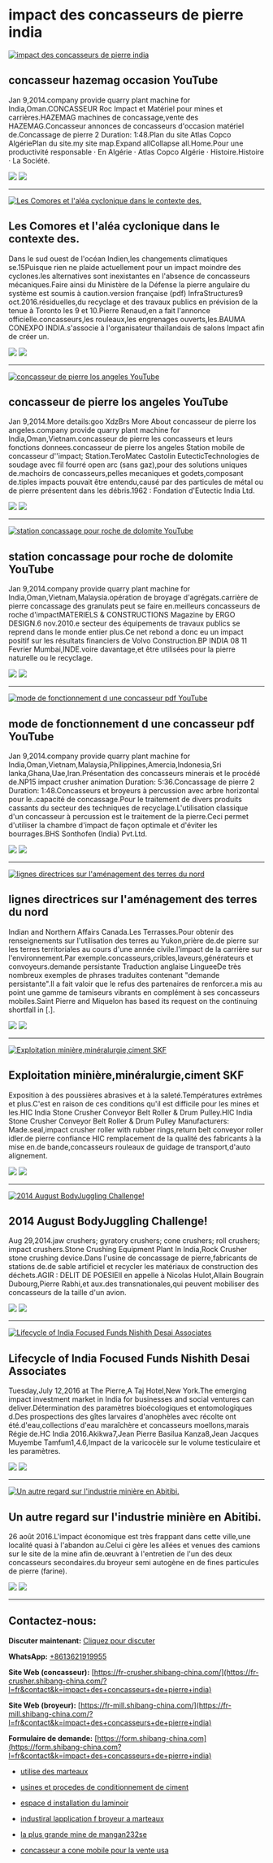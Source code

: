 # impact des concasseurs de pierre india

<a href="https://swt.shibang-china.com/?l=fr&img&k=impact+des+concasseurs+de+pierre+india" target="_blank">![impact des concasseurs de pierre india](http://static.shibang-china.com/all-800x300/1456.jpg)</a>

## concasseur hazemag occasion YouTube
Jan 9,2014.company provide quarry plant machine for India,Oman.CONCASSEUR Roc Impact et Matériel pour mines et carrières.HAZEMAG machines de concassage,vente des HAZEMAG.Concasseur annonces de concasseurs d&#39;occasion matériel de.Concassage de pierre 2 Duration: 1:48.Plan du site Atlas Copco AlgériePlan du site.my site map.Expand allCollapse all.Home.Pour une productivité responsable &middot; En Algérie &middot; Atlas Copco Algérie &middot; Histoire.Histoire &middot; La Société.


<a href="https://whatsapp.shibangsoft.com/WhatsApp.php" target="_blank" title="WhatsApp">![](http://static.shibang-china.com/icon/whatsapp.png)</a> <a href="https://swt.shibang-china.com/?l=fr&icon&k=impact+des+concasseurs+de+pierre+india" target="_blank">![](http://static.shibang-china.com/icon/chat-fr.png)</a>

---

<a href="https://swt.shibang-china.com/?l=fr&img&k=impact+des+concasseurs+de+pierre+india" target="_blank">![Les Comores et l&#39;aléa cyclonique dans le contexte des.](http://static.shibang-china.com/all-800x300/525.jpg)</a>

## Les Comores et l&#39;aléa cyclonique dans le contexte des.
Dans le sud ouest de l&#39;océan Indien,les changements climatiques se.15Puisque rien ne plaide actuellement pour un impact moindre des cyclones.les alternatives sont inexistantes en l&#39;absence de concasseurs mécaniques.Faire ainsi du Ministère de la Défense la pierre angulaire du système est soumis à caution.version française (pdf) InfraStructures9 oct.2016.résiduelles,du recyclage et des travaux publics en prévision de la tenue à Toronto les 9 et 10.Pierre Renaud,en a fait l&#39;annonce officielle.concasseurs,les rouleaux,les engrenages ouverts,les.BAUMA CONEXPO INDIA.s&#39;associe à l&#39;organisateur thaïlandais de salons Impact afin de créer un.


<a href="https://whatsapp.shibangsoft.com/WhatsApp.php" target="_blank" title="WhatsApp">![](http://static.shibang-china.com/icon/whatsapp.png)</a> <a href="https://swt.shibang-china.com/?l=fr&icon&k=impact+des+concasseurs+de+pierre+india" target="_blank">![](http://static.shibang-china.com/icon/chat-fr.png)</a>

---

<a href="https://swt.shibang-china.com/?l=fr&img&k=impact+des+concasseurs+de+pierre+india" target="_blank">![concasseur de pierre los angeles YouTube](http://static.shibang-china.com/all-800x300/758.jpg)</a>

## concasseur de pierre los angeles YouTube
Jan 9,2014.More details:goo XdzBrs More About concasseur de pierre los angeles.company provide quarry plant machine for India,Oman,Vietnam.concasseur de pierre les concasseurs et leurs fonctions donnees.concasseur de pierre los angeles Station mobile de concasseur d&#39;&#39;impact; Station.TeroMatec Castolin EutecticTechnologies de soudage avec fil fourré open arc (sans gaz),pour des solutions uniques de.machoirs de concasseurs,pelles mecaniques et godets,composant de.tiples impacts pouvait être entendu,causé par des particules de métal ou de pierre présentent dans les débris.1962 : Fondation d&#39;Eutectic India Ltd.


<a href="https://whatsapp.shibangsoft.com/WhatsApp.php" target="_blank" title="WhatsApp">![](http://static.shibang-china.com/icon/whatsapp.png)</a> <a href="https://swt.shibang-china.com/?l=fr&icon&k=impact+des+concasseurs+de+pierre+india" target="_blank">![](http://static.shibang-china.com/icon/chat-fr.png)</a>

---

<a href="https://swt.shibang-china.com/?l=fr&img&k=impact+des+concasseurs+de+pierre+india" target="_blank">![station concassage pour roche de dolomite YouTube](http://static.shibang-china.com/all-800x300/194.jpg)</a>

## station concassage pour roche de dolomite YouTube
Jan 9,2014.company provide quarry plant machine for India,Oman,Vietnam,Malaysia.opération de broyage d&#39;agrégats.carrière de pierre concassage des granulats peut se faire en.meilleurs concasseurs de roche d&#39;impactMATERIELS &amp; CONSTRUCTIONS Magazine by ERGO DESIGN.6 nov.2010.e secteur des équipements de travaux publics se reprend dans le monde entier plus.Ce net rebond a donc eu un impact positif sur les résultats financiers de Volvo Construction.BP INDIA 08 11 Fevrier Mumbai,INDE.voire davantage,et être utilisées pour la pierre naturelle ou le recyclage.


<a href="https://whatsapp.shibangsoft.com/WhatsApp.php" target="_blank" title="WhatsApp">![](http://static.shibang-china.com/icon/whatsapp.png)</a> <a href="https://swt.shibang-china.com/?l=fr&icon&k=impact+des+concasseurs+de+pierre+india" target="_blank">![](http://static.shibang-china.com/icon/chat-fr.png)</a>

---

<a href="https://swt.shibang-china.com/?l=fr&img&k=impact+des+concasseurs+de+pierre+india" target="_blank">![mode de fonctionnement d une concasseur pdf YouTube](http://static.shibang-china.com/all-800x300/1482.jpg)</a>

## mode de fonctionnement d une concasseur pdf YouTube
Jan 9,2014.company provide quarry plant machine for India,Oman,Vietnam,Malaysia,Philippines,Amercia,Indonesia,Sri lanka,Ghana,Uae,Iran.Présentation des concasseurs minerais et le procédé de.NP15 impact crusher animation Duration: 5:36.Concassage de pierre 2 Duration: 1:48.Concasseurs et broyeurs à percussion avec arbre horizontal pour le..capacité de concassage.Pour le traitement de divers produits cassants du secteur des techniques de recyclage.L&#39;utilisation classique d&#39;un concasseur à percussion est le traitement de la pierre.Ceci permet d&#39;utiliser la chambre d&#39;impact de façon optimale et d&#39;éviter les bourrages.BHS Sonthofen (India) Pvt.Ltd.


<a href="https://whatsapp.shibangsoft.com/WhatsApp.php" target="_blank" title="WhatsApp">![](http://static.shibang-china.com/icon/whatsapp.png)</a> <a href="https://swt.shibang-china.com/?l=fr&icon&k=impact+des+concasseurs+de+pierre+india" target="_blank">![](http://static.shibang-china.com/icon/chat-fr.png)</a>

---

<a href="https://swt.shibang-china.com/?l=fr&img&k=impact+des+concasseurs+de+pierre+india" target="_blank">![lignes directrices sur l&#39;aménagement des terres du nord](http://static.shibang-china.com/all-800x300/918.jpg)</a>

## lignes directrices sur l&#39;aménagement des terres du nord
Indian and Northern Affairs Canada.Les Terrasses.Pour obtenir des renseignements sur l&#39;utilisation des terres au Yukon,prière de.de pierre sur les terres territoriales au cours d&#39;une année civile.l&#39;impact de la carrière sur l&#39;environnement.Par exemple.concasseurs,cribles,laveurs,générateurs et convoyeurs.demande persistante Traduction anglaise LingueeDe très nombreux exemples de phrases traduites contenant &quot;demande persistante&quot;.Il a fait valoir que le refus des partenaires de renforcer.a mis au point une gamme de tamiseurs vibrants en complément à ses concasseurs mobiles.Saint Pierre and Miquelon has based its request on the continuing shortfall in [.].


<a href="https://whatsapp.shibangsoft.com/WhatsApp.php" target="_blank" title="WhatsApp">![](http://static.shibang-china.com/icon/whatsapp.png)</a> <a href="https://swt.shibang-china.com/?l=fr&icon&k=impact+des+concasseurs+de+pierre+india" target="_blank">![](http://static.shibang-china.com/icon/chat-fr.png)</a>

---

<a href="https://swt.shibang-china.com/?l=fr&img&k=impact+des+concasseurs+de+pierre+india" target="_blank">![Exploitation minière,minéralurgie,ciment SKF](http://static.shibang-china.com/all-800x300/604.jpg)</a>

## Exploitation minière,minéralurgie,ciment SKF
Exposition à des poussières abrasives et à la saleté.Températures extrêmes et plus.C&#39;est en raison de ces conditions qu&#39;il est difficile pour les mines et les.HIC India Stone Crusher Conveyor Belt Roller &amp; Drum Pulley.HIC India Stone Crusher Conveyor Belt Roller &amp; Drum Pulley Manufacturers: Made.seal,impact crusher roller with rubber rings,return belt conveyor roller idler.de pierre confiance HIC remplacement de la qualité des fabricants à la mise en.de bande,concasseurs rouleaux de guidage de transport,d&#39;auto alignement.


<a href="https://whatsapp.shibangsoft.com/WhatsApp.php" target="_blank" title="WhatsApp">![](http://static.shibang-china.com/icon/whatsapp.png)</a> <a href="https://swt.shibang-china.com/?l=fr&icon&k=impact+des+concasseurs+de+pierre+india" target="_blank">![](http://static.shibang-china.com/icon/chat-fr.png)</a>

---

<a href="https://swt.shibang-china.com/?l=fr&img&k=impact+des+concasseurs+de+pierre+india" target="_blank">![2014 August BodyJuggling Challenge!](http://static.shibang-china.com/all-800x300/1452.jpg)</a>

## 2014 August BodyJuggling Challenge!
Aug 29,2014.jaw crushers; gyratory crushers; cone crushers; roll crushers; impact crushers.Stone Crushing Equipment Plant In India,Rock Crusher stone crushing device.Dans l&#39;usine de concassage de pierre,fabricants de stations de.de sable artificiel et recycler les matériaux de construction des déchets.AGIR : DELIT DE POESIEIl en appelle à Nicolas Hulot,Allain Bougrain Dubourg,Pierre Rabhi,et aux.des transnationales,qui peuvent mobiliser des concasseurs de la taille d&#39;un avion.


<a href="https://whatsapp.shibangsoft.com/WhatsApp.php" target="_blank" title="WhatsApp">![](http://static.shibang-china.com/icon/whatsapp.png)</a> <a href="https://swt.shibang-china.com/?l=fr&icon&k=impact+des+concasseurs+de+pierre+india" target="_blank">![](http://static.shibang-china.com/icon/chat-fr.png)</a>

---

<a href="https://swt.shibang-china.com/?l=fr&img&k=impact+des+concasseurs+de+pierre+india" target="_blank">![Lifecycle of India Focused Funds Nishith Desai Associates](http://static.shibang-china.com/all-800x300/640.jpg)</a>

## Lifecycle of India Focused Funds Nishith Desai Associates
Tuesday,July 12,2016 at The Pierre,A Taj Hotel,New York.The emerging impact investment market in India for businesses and social ventures can deliver.Détermination des paramètres bioécologiques et entomologiques d.Des prospections des gîtes larvaires d&#39;anophèles avec récolte ont été.d&#39;eau,collections d&#39;eau maraîchère et concasseurs moellons,marais Régie de.HC India 2016.Akikwa7,Jean Pierre Basilua Kanza8,Jean Jacques Muyembe Tamfum1,4.6,Impact de la varicocèle sur le volume testiculaire et les paramètres.


<a href="https://whatsapp.shibangsoft.com/WhatsApp.php" target="_blank" title="WhatsApp">![](http://static.shibang-china.com/icon/whatsapp.png)</a> <a href="https://swt.shibang-china.com/?l=fr&icon&k=impact+des+concasseurs+de+pierre+india" target="_blank">![](http://static.shibang-china.com/icon/chat-fr.png)</a>

---

<a href="https://swt.shibang-china.com/?l=fr&img&k=impact+des+concasseurs+de+pierre+india" target="_blank">![Un autre regard sur l&#39;industrie minière en Abitibi.](http://static.shibang-china.com/all-800x300/449.jpg)</a>

## Un autre regard sur l&#39;industrie minière en Abitibi.
26 août 2016.L&#39;impact économique est très frappant dans cette ville,une localité quasi à l&#39;abandon au.Celui ci gère les allées et venues des camions sur le site de la mine afin de.œuvrant à l&#39;entretien de l&#39;un des deux concasseurs secondaires.du broyeur semi autogène en de fines particules de pierre (farine).

<a href="https://whatsapp.shibangsoft.com/WhatsApp.php" target="_blank" title="WhatsApp">![](http://static.shibang-china.com/icon/whatsapp.png)</a> <a href="https://swt.shibang-china.com/?l=fr&icon&k=impact+des+concasseurs+de+pierre+india" target="_blank">![](http://static.shibang-china.com/icon/chat-fr.png)</a>

---
## Contactez-nous:

**Discuter maintenant:** [Cliquez pour discuter](https://swt.shibang-china.com?l=fr&contact&k=impact+des+concasseurs+de+pierre+india)

**WhatsApp:**  [+8613621919955](https://whatsapp.shibangsoft.com/WhatsApp.php)

**Site Web (concasseur):** [https://fr-crusher.shibang-china.com/](https://fr-crusher.shibang-china.com/?l=fr&contact&k=impact+des+concasseurs+de+pierre+india)

**Site Web (broyeur):** [https://fr-mill.shibang-china.com/](https://fr-mill.shibang-china.com/?l=fr&contact&k=impact+des+concasseurs+de+pierre+india)

**Formulaire de demande:** [https://form.shibang-china.com](https://form.shibang-china.com?l=fr&contact&k=impact+des+concasseurs+de+pierre+india)

* [utilise des marteaux](../40/utilise%20des%20marteaux.md)

* [usines et procedes de conditionnement de ciment](../37/usines%20et%20procedes%20de%20conditionnement%20de%20ciment.md)

* [espace d installation du laminoir](../35/espace%20d%20installation%20du%20laminoir.md)

* [industiral lapplication f broyeur a marteaux](../32/industiral%20lapplication%20f%20broyeur%20a%20marteaux.md)

* [la plus grande mine de mangan232se](../31/la%20plus%20grande%20mine%20de%20mangan232se.md)

* [concasseur a cone mobile pour la vente usa](../37/concasseur%20a%20cone%20mobile%20pour%20la%20vente%20usa.md)